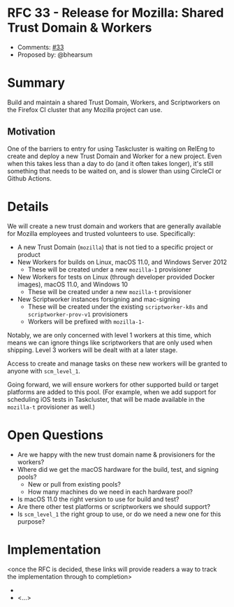 # RFC 33 - Release for Mozilla: Shared Trust Domain & Workers
* Comments: [#33](https://github.com/mozilla-releng/releng-rfcs/pull/33)
* Proposed by: @bhearsum

# Summary

Build and maintain a shared Trust Domain, Workers, and Scriptworkers on the Firefox CI cluster that any Mozilla project can use.

## Motivation

One of the barriers to entry for using Taskcluster is waiting on RelEng to create and deploy a new Trust Domain and Worker for a new project. Even when this takes less than a day to do (and it often takes longer), it's still something that needs to be waited on, and is slower than using CircleCI or Github Actions.

# Details

We will create a new trust domain and workers that are generally available for Mozilla employees and trusted volunteers to use. Specifically:

* A new Trust Domain (`mozilla`) that is not tied to a specific project or product
* New Workers for builds on Linux, macOS 11.0, and Windows Server 2012
    * These will be created under a new `mozilla-1` provisioner
* New Workers for tests on Linux (through developer provided Docker images), macOS 11.0, and Windows 10
    * These will be created under a new `mozilla-t` provisioner
* New Scriptworker instances forsigning and mac-signing
	* These will be created under the existing `scriptworker-k8s` and `scriptworker-prov-v1` provisioners
	* Workers will be prefixed with `mozilla-1-`

Notably, we are only concerned with level 1 workers at this time, which means we can ignore things like scriptworkers that are only used when shipping. Level 3 workers will be dealt with at a later stage.

Access to create and manage tasks on these new workers will be granted to anyone with `scm_level_1`.

Going forward, we will ensure workers for other supported build or target platforms are added to this pool. (For example, when we add support for scheduling iOS tests in Taskcluster, that will be made available in the `mozilla-t` provisioner as well.)

# Open Questions

* Are we happy with the new trust domain name & provisioners for the workers?
* Where did we get the macOS hardware for the build, test, and signing pools?
	* New or pull from existing pools?
	* How many machines do we need in each hardware pool?
* Is macOS 11.0 the right version to use for build and test?
* Are there other test platforms or scriptworkers we should support?
* Is `scm_level_1` the right group to use, or do we need a new one for this purpose?

# Implementation

<once the RFC is decided, these links will provide readers a way to track the
implementation through to completion>

* <link to tracker bug, issue, etc.>
* <...>

